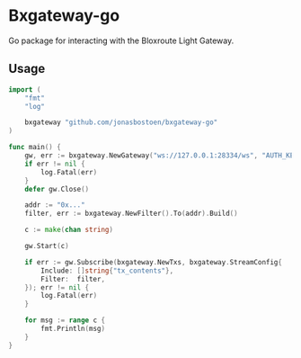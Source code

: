 # Bxgateway-go

Go package for interacting with the Bloxroute Light Gateway.

## Usage

```go
import (
	"fmt"
	"log"

	bxgateway "github.com/jonasbostoen/bxgateway-go"
)

func main() {
	gw, err := bxgateway.NewGateway("ws://127.0.0.1:28334/ws", "AUTH_KEY")
	if err != nil {
		log.Fatal(err)
	}
	defer gw.Close()

	addr := "0x..."
	filter, err := bxgateway.NewFilter().To(addr).Build()	

	c := make(chan string)

	gw.Start(c)

	if err := gw.Subscribe(bxgateway.NewTxs, bxgateway.StreamConfig{
		Include: []string{"tx_contents"},
		Filter:  filter,
	}); err != nil {
		log.Fatal(err)
	}

	for msg := range c {
		fmt.Println(msg)
	}
}

```